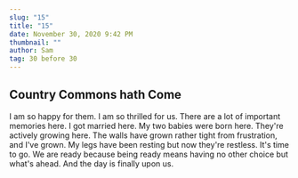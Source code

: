 ```yaml
---
slug: "15"
title: "15"
date: November 30, 2020 9:42 PM
thumbnail: ""
author: Sam
tag: 30 before 30
---
```

## Country Commons hath Come

I am so happy for them. I am so thrilled for us. There are a lot of important memories here. I got married here. My two babies were born here. They're actively growing here. The walls have grown rather tight from frustration, and I've grown. My legs have been resting but now they're restless. It's time to go. We are ready because being ready means having no other choice but what's ahead. And the day is finally upon us.